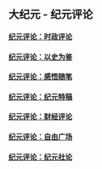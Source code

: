 ## 大纪元 - 纪元评论

#### [纪元评论：时政评论](indexes/nsc1025/README.md?12210330)
#### [纪元评论：以史为鉴](indexes/nsc1028/README.md?12210330)
#### [纪元评论：感悟随笔](indexes/nsc1035/README.md?12210330)
#### [纪元评论：纪元特稿](indexes/nsc424/README.md?12210330)
#### [纪元评论：财经评论](indexes/nsc1026/README.md?12210330)
#### [纪元评论：自由广场](indexes/nsc993/README.md?12210330)
#### [纪元评论：纪元社论](indexes/nsc422/README.md?12210330)
